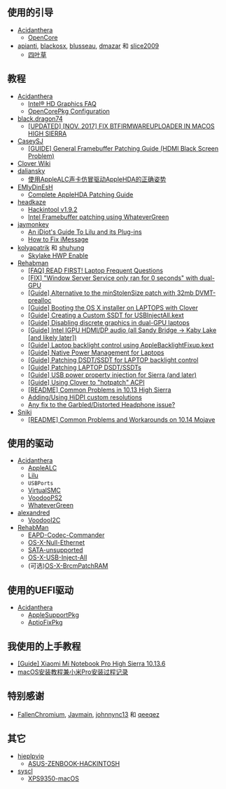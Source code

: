 ## 使用的引导

- [Acidanthera](https://github.com/acidanthera)
  - [OpenCore](https://github.com/acidanthera/OpenCorePkg)
- [apianti](https://sourceforge.net/u/apianti), [blackosx](https://sourceforge.net/u/blackosx), [blusseau](https://sourceforge.net/u/blusseau), [dmazar](https://sourceforge.net/u/dmazar) 和 [slice2009](https://sourceforge.net/u/slice2009)
  - [四叶草](https://sourceforge.net/projects/cloverefiboot)


## 教程

- [Acidanthera](https://github.com/acidanthera)
  - [Intel® HD Graphics FAQ](https://github.com/acidanthera/WhateverGreen/blob/master/Manual/FAQ.IntelHD.en.md)
  - [OpenCorePkg Configuration](https://github.com/acidanthera/OpenCorePkg/blob/master/Docs/Configuration.pdf)
- [black.dragon74](https://osxlatitude.com/profile/86692-blackdragon74)
  - [[UPDATED] [NOV. 2017] FIX BTFIRMWAREUPLOADER IN MACOS HIGH SIERRA](https://osxlatitude.com/forums/topic/10127-updated-nov-2017-fix-btfirmwareuploader-in-macos-high-sierra)
- [CaseySJ](https://www.tonymacx86.com/members/caseysj.2134452)
  - [[GUIDE] General Framebuffer Patching Guide (HDMI Black Screen Problem)](https://www.tonymacx86.com/threads/guide-general-framebuffer-patching-guide-hdmi-black-screen-problem.269149)
- [Clover Wiki](https://clover-wiki.zetam.org/Home)
- [daliansky](https://github.com/daliansky)
  - [使用AppleALC声卡仿冒驱动AppleHDA的正确姿势](https://blog.daliansky.net/Use-AppleALC-sound-card-to-drive-the-correct-posture-of-AppleHDA.html)
- [EMlyDinEsH](https://osxlatitude.com/profile/7370-emlydinesh)
  - [Complete AppleHDA Patching Guide](https://osxlatitude.com/forums/topic/1946-complete-applehda-patching-guide)
- [headkaze](https://www.insanelymac.com/forum/profile/1364628-headkaze)
  - [Hackintool v1.9.2](https://www.insanelymac.com/forum/topic/335018-hackintool-v192)
  - [Intel Framebuffer patching using WhateverGreen](https://www.insanelymac.com/forum/topic/334899-intel-framebuffer-patching-using-whatevergreen)
- [jaymonkey](https://www.tonymacx86.com/members/jaymonkey.195809)
  - [An iDiot's Guide To Lilu and its Plug-ins](https://www.tonymacx86.com/threads/an-idiots-guide-to-lilu-and-its-plug-ins.260063)
  - [How to Fix iMessage](https://www.tonymacx86.com/threads/how-to-fix-imessage.110471)
- [kolyapatrik](https://www.tonymacx86.com/members/kolyapatrik.603580) 和 [shuhung](https://www.tonymacx86.com/members/shuhung.957282)
  - [Skylake HWP Enable](https://www.tonymacx86.com/threads/skylake-hwp-enable.214915)
- [Rehabman](https://www.tonymacx86.com/members/rehabman.429483)
  - [[FAQ] READ FIRST! Laptop Frequent Questions](https://www.tonymacx86.com/threads/faq-read-first-laptop-frequent-questions.164990)
  - [[FIX] "Window Server Service only ran for 0 seconds" with dual-GPU](https://www.tonymacx86.com/threads/fix-window-server-service-only-ran-for-0-seconds-with-dual-gpu.233092)
  - [[Guide] Alternative to the minStolenSize patch with 32mb DVMT-prealloc](https://www.tonymacx86.com/threads/guide-alternative-to-the-minstolensize-patch-with-32mb-dvmt-prealloc.221506)
  - [[Guide] Booting the OS X installer on LAPTOPS with Clover](https://www.tonymacx86.com/threads/guide-booting-the-os-x-installer-on-laptops-with-clover.148093)
  - [[Guide] Creating a Custom SSDT for USBInjectAll.kext](https://www.tonymacx86.com/threads/guide-creating-a-custom-ssdt-for-usbinjectall-kext.211311)
  - [[Guide] Disabling discrete graphics in dual-GPU laptops](https://www.tonymacx86.com/threads/guide-disabling-discrete-graphics-in-dual-gpu-laptops.163772)
  - [[Guide] Intel IGPU HDMI/DP audio (all Sandy Bridge -> Kaby Lake [and likely later])](https://www.tonymacx86.com/threads/guide-intel-igpu-hdmi-dp-audio-all-sandy-bridge-kaby-lake-and-likely-later.189495)
  - [[Guide] Laptop backlight control using AppleBacklightFixup.kext](https://www.tonymacx86.com/threads/guide-laptop-backlight-control-using-applebacklightfixup-kext.218222)
  - [[Guide] Native Power Management for Laptops](https://www.tonymacx86.com/threads/guide-native-power-management-for-laptops.175801)
  - [[Guide] Patching DSDT/SSDT for LAPTOP backlight control](https://www.tonymacx86.com/threads/guide-patching-dsdt-ssdt-for-laptop-backlight-control.152659)
  - [[Guide] Patching LAPTOP DSDT/SSDTs](https://www.tonymacx86.com/threads/guide-patching-laptop-dsdt-ssdts.152573)
  - [[Guide] USB power property injection for Sierra (and later)](https://www.tonymacx86.com/threads/guide-usb-power-property-injection-for-sierra-and-later.222266)
  - [[Guide] Using Clover to "hotpatch" ACPI](https://www.tonymacx86.com/threads/guide-using-clover-to-hotpatch-acpi.200137)
  - [[README] Common Problems in 10.13 High Sierra](https://www.tonymacx86.com/threads/readme-common-problems-in-10-13-high-sierra.233582)
  - [Adding/Using HiDPI custom resolutions](https://www.tonymacx86.com/threads/adding-using-hidpi-custom-resolutions.133254)
  - [Any fix to the Garbled/Distorted Headphone issue?](https://www.tonymacx86.com/threads/any-fix-to-the-garbled-distorted-headphone-issue.159031/page-3)
- [Sniki](https://www.tonymacx86.com/members/sniki.1501160)
  - [[README] Common Problems and Workarounds on 10.14 Mojave](https://www.tonymacx86.com/threads/readme-common-problems-and-workarounds-on-10-14-mojave.255823)


## 使用的驱动

- [Acidanthera](https://github.com/acidanthera)
  - [AppleALC](https://github.com/acidanthera/AppleALC)
  - [Lilu](https://github.com/acidanthera/Lilu)
  - `USBPorts`
  - [VirtualSMC](https://github.com/acidanthera/VirtualSMC)
  - [VoodooPS2](https://github.com/acidanthera/VoodooPS2)
  - [WhateverGreen](https://github.com/acidanthera/WhateverGreen)
- [alexandred](https://github.com/alexandred)
  - [VoodooI2C](https://github.com/alexandred/VoodooI2C)
- [RehabMan](https://github.com/RehabMan)
  - [EAPD-Codec-Commander](https://github.com/RehabMan/EAPD-Codec-Commander)
  - [OS-X-Null-Ethernet](https://github.com/RehabMan/OS-X-Null-Ethernet)
  - [SATA-unsupported](https://github.com/RehabMan/hack-tools/tree/master/kexts/SATA-unsupported.kext)
  - [OS-X-USB-Inject-All](https://github.com/RehabMan/OS-X-USB-Inject-All)
  - (可选)[OS-X-BrcmPatchRAM](https://github.com/RehabMan/OS-X-BrcmPatchRAM)


## 使用的UEFI驱动

- [Acidanthera](https://github.com/acidanthera)
  - [AppleSupportPkg](https://github.com/acidanthera/AppleSupportPkg)
  - [AptioFixPkg](https://github.com/acidanthera/AptioFixPkg)


## 我使用的上手教程

- [[Guide] Xiaomi Mi Notebook Pro High Sierra 10.13.6](https://www.tonymacx86.com/threads/guide-xiaomi-mi-notebook-pro-high-sierra-10-13-6.242724)
- [macOS安装教程兼小米Pro安装过程记录](https://blog.daliansky.net/MacOS-installation-tutorial-XiaoMi-Pro-installation-process-records.html)


## 特别感谢

- [FallenChromium](https://github.com/FallenChromium), [Javmain](https://github.com/javmain), [johnnync13](https://github.com/johnnync13) 和 [qeeqez](https://github.com/qeeqez)


## 其它

- [hieplpvip](https://github.com/hieplpvip)
  - [ASUS-ZENBOOK-HACKINTOSH](https://github.com/hieplpvip/ASUS-ZENBOOK-HACKINTOSH)
- [syscl](https://github.com/syscl)
  - [XPS9350-macOS](https://github.com/syscl/XPS9350-macOS)